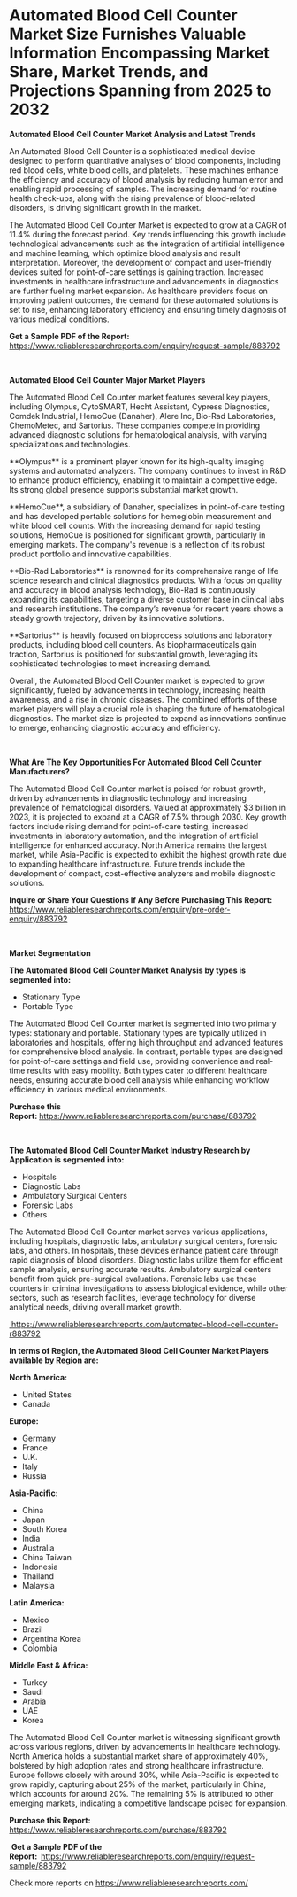 <p><h1>Automated Blood Cell Counter Market Size Furnishes Valuable Information Encompassing Market Share, Market Trends, and Projections Spanning from 2025 to 2032</h1></p><p><strong>Automated Blood Cell Counter Market Analysis and Latest Trends</strong></p>
<p><p>An Automated Blood Cell Counter is a sophisticated medical device designed to perform quantitative analyses of blood components, including red blood cells, white blood cells, and platelets. These machines enhance the efficiency and accuracy of blood analysis by reducing human error and enabling rapid processing of samples. The increasing demand for routine health check-ups, along with the rising prevalence of blood-related disorders, is driving significant growth in the market.</p><p>The Automated Blood Cell Counter Market is expected to grow at a CAGR of 11.4% during the forecast period. Key trends influencing this growth include technological advancements such as the integration of artificial intelligence and machine learning, which optimize blood analysis and result interpretation. Moreover, the development of compact and user-friendly devices suited for point-of-care settings is gaining traction. Increased investments in healthcare infrastructure and advancements in diagnostics are further fueling market expansion. As healthcare providers focus on improving patient outcomes, the demand for these automated solutions is set to rise, enhancing laboratory efficiency and ensuring timely diagnosis of various medical conditions.</p></p>
<p><strong>Get a Sample PDF of the Report:&nbsp;</strong> <a href="https://www.reliableresearchreports.com/enquiry/request-sample/883792?utm_campaign=1674&utm_medium=2&utm_source=Github&utm_content=ia&utm_term=03032025&utm_id=automated-blood-cell-counter">https://www.reliableresearchreports.com/enquiry/request-sample/883792</a></p>
<p>&nbsp;</p>
<p><strong>Automated Blood Cell Counter Major Market Players</strong></p>
<p><p>The Automated Blood Cell Counter market features several key players, including Olympus, CytoSMART, Hecht Assistant, Cypress Diagnostics, Comdek Industrial, HemoCue (Danaher), Alere Inc, Bio-Rad Laboratories, ChemoMetec, and Sartorius. These companies compete in providing advanced diagnostic solutions for hematological analysis, with varying specializations and technologies.</p><p>**Olympus** is a prominent player known for its high-quality imaging systems and automated analyzers. The company continues to invest in R&D to enhance product efficiency, enabling it to maintain a competitive edge. Its strong global presence supports substantial market growth.</p><p>**HemoCue**, a subsidiary of Danaher, specializes in point-of-care testing and has developed portable solutions for hemoglobin measurement and white blood cell counts. With the increasing demand for rapid testing solutions, HemoCue is positioned for significant growth, particularly in emerging markets. The company's revenue is a reflection of its robust product portfolio and innovative capabilities.</p><p>**Bio-Rad Laboratories** is renowned for its comprehensive range of life science research and clinical diagnostics products. With a focus on quality and accuracy in blood analysis technology, Bio-Rad is continuously expanding its capabilities, targeting a diverse customer base in clinical labs and research institutions. The company’s revenue for recent years shows a steady growth trajectory, driven by its innovative solutions.</p><p>**Sartorius** is heavily focused on bioprocess solutions and laboratory products, including blood cell counters. As biopharmaceuticals gain traction, Sartorius is positioned for substantial growth, leveraging its sophisticated technologies to meet increasing demand.</p><p>Overall, the Automated Blood Cell Counter market is expected to grow significantly, fueled by advancements in technology, increasing health awareness, and a rise in chronic diseases. The combined efforts of these market players will play a crucial role in shaping the future of hematological diagnostics. The market size is projected to expand as innovations continue to emerge, enhancing diagnostic accuracy and efficiency.</p></p>
<p>&nbsp;</p>
<p><strong>What Are The Key Opportunities For Automated Blood Cell Counter Manufacturers?</strong></p>
<p><p>The Automated Blood Cell Counter market is poised for robust growth, driven by advancements in diagnostic technology and increasing prevalence of hematological disorders. Valued at approximately $3 billion in 2023, it is projected to expand at a CAGR of 7.5% through 2030. Key growth factors include rising demand for point-of-care testing, increased investments in laboratory automation, and the integration of artificial intelligence for enhanced accuracy. North America remains the largest market, while Asia-Pacific is expected to exhibit the highest growth rate due to expanding healthcare infrastructure. Future trends include the development of compact, cost-effective analyzers and mobile diagnostic solutions.</p></p>
<p><strong>Inquire or Share Your Questions If Any Before Purchasing This Report:</strong> <a href="https://www.reliableresearchreports.com/enquiry/pre-order-enquiry/883792?utm_campaign=1674&utm_medium=2&utm_source=Github&utm_content=ia&utm_term=03032025&utm_id=automated-blood-cell-counter">https://www.reliableresearchreports.com/enquiry/pre-order-enquiry/883792</a></p>
<p>&nbsp;</p>
<p><strong>Market Segmentation</strong></p>
<p><strong>The Automated Blood Cell Counter Market Analysis by types is segmented into:</strong></p>
<p><ul><li>Stationary Type</li><li>Portable Type</li></ul></p>
<p><p>The Automated Blood Cell Counter market is segmented into two primary types: stationary and portable. Stationary types are typically utilized in laboratories and hospitals, offering high throughput and advanced features for comprehensive blood analysis. In contrast, portable types are designed for point-of-care settings and field use, providing convenience and real-time results with easy mobility. Both types cater to different healthcare needs, ensuring accurate blood cell analysis while enhancing workflow efficiency in various medical environments.</p></p>
<p><strong>Purchase this Report:&nbsp;</strong><a href="https://www.reliableresearchreports.com/purchase/883792?utm_campaign=1674&utm_medium=2&utm_source=Github&utm_content=ia&utm_term=03032025&utm_id=automated-blood-cell-counter">https://www.reliableresearchreports.com/purchase/883792</a></p>
<p>&nbsp;</p>
<p><strong>The Automated Blood Cell Counter Market Industry Research by Application is segmented into:</strong></p>
<p><ul><li>Hospitals</li><li>Diagnostic Labs</li><li>Ambulatory Surgical Centers</li><li>Forensic Labs</li><li>Others</li></ul></p>
<p><p>The Automated Blood Cell Counter market serves various applications, including hospitals, diagnostic labs, ambulatory surgical centers, forensic labs, and others. In hospitals, these devices enhance patient care through rapid diagnosis of blood disorders. Diagnostic labs utilize them for efficient sample analysis, ensuring accurate results. Ambulatory surgical centers benefit from quick pre-surgical evaluations. Forensic labs use these counters in criminal investigations to assess biological evidence, while other sectors, such as research facilities, leverage technology for diverse analytical needs, driving overall market growth.</p></p>
<p><a href="https://www.reliableresearchreports.com/automated-blood-cell-counter-r883792?utm_campaign=1674&utm_medium=2&utm_source=Github&utm_content=ia&utm_term=03032025&utm_id=automated-blood-cell-counter">&nbsp;https://www.reliableresearchreports.com/automated-blood-cell-counter-r883792</a></p>
<p><strong>In terms of Region, the Automated Blood Cell Counter Market Players available by Region are:</strong></p>
<p>
    <p> <strong> North America: </strong>
        <ul>
            <li>United States</li>
            <li>Canada</li>
        </ul>
        </p> 
    <p> <strong> Europe: </strong>
        <ul>
            <li>Germany</li>
            <li>France</li>
            <li>U.K.</li>
            <li>Italy</li>
            <li>Russia</li>
        </ul>
        </p> 
    <p> <strong> Asia-Pacific: </strong>
        <ul>
            <li>China</li>
            <li>Japan</li>
            <li>South Korea</li>
            <li>India</li>
            <li>Australia</li>
            <li>China Taiwan</li>
            <li>Indonesia</li>
            <li>Thailand</li>
            <li>Malaysia</li>
        </ul>
        </p> 
    <p> <strong> Latin America: </strong>
        <ul>
            <li>Mexico</li>
            <li>Brazil</li>
            <li>Argentina Korea</li>
            <li>Colombia</li>
        </ul>
        </p> 
    <p> <strong> Middle East & Africa: </strong>
        <ul>
            <li>Turkey</li>
            <li>Saudi</li>
            <li>Arabia</li>
            <li>UAE</li>
            <li>Korea</li>
        </ul>
    </p>
    </p>
<p><p>The Automated Blood Cell Counter market is witnessing significant growth across various regions, driven by advancements in healthcare technology. North America holds a substantial market share of approximately 40%, bolstered by high adoption rates and strong healthcare infrastructure. Europe follows closely with around 30%, while Asia-Pacific is expected to grow rapidly, capturing about 25% of the market, particularly in China, which accounts for around 20%. The remaining 5% is attributed to other emerging markets, indicating a competitive landscape poised for expansion.</p></p>
<p><strong>Purchase this Report: </strong><a href="https://www.reliableresearchreports.com/purchase/883792?utm_campaign=1674&utm_medium=2&utm_source=Github&utm_content=ia&utm_term=03032025&utm_id=automated-blood-cell-counter">https://www.reliableresearchreports.com/purchase/883792</a></p>
<p>&nbsp;<strong>Get a Sample PDF of the Report:&nbsp;&nbsp;</strong><a href="https://www.reliableresearchreports.com/enquiry/request-sample/883792?utm_campaign=1674&utm_medium=2&utm_source=Github&utm_content=ia&utm_term=03032025&utm_id=automated-blood-cell-counter">https://www.reliableresearchreports.com/enquiry/request-sample/883792</a></p>
<p><strong></strong></p>
<p>Check more reports on <a href="https://www.reliableresearchreports.com/?utm_campaign=1674&utm_medium=2&utm_source=Github&utm_content=ia&utm_term=03032025&utm_id=automated-blood-cell-counter">https://www.reliableresearchreports.com/</a></p>